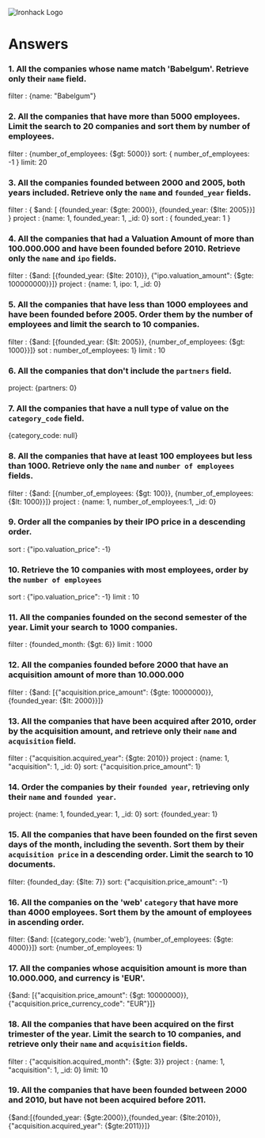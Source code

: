 ![Ironhack Logo](https://i.imgur.com/1QgrNNw.png)

# Answers

### 1. All the companies whose name match 'Babelgum'. Retrieve only their `name` field.

filter : {name: "Babelgum"}

### 2. All the companies that have more than 5000 employees. Limit the search to 20 companies and sort them by **number of employees**.

filter : {number_of_employees: {$gt: 5000}}
sort: { number_of_employees: -1 }
limit: 20

### 3. All the companies founded between 2000 and 2005, both years included. Retrieve only the `name` and `founded_year` fields.

filter : { $and: [ {founded_year: {$gte: 2000}}, {founded_year: {$lte: 2005}}] }
project : {name: 1, founded_year: 1, _id: 0}
sort : { founded_year: 1 }

### 4. All the companies that had a Valuation Amount of more than 100.000.000 and have been founded before 2010. Retrieve only the `name` and `ipo` fields.

filter : {$and: [{founded_year: {$lte: 2010}}, {"ipo.valuation_amount": {$gte: 100000000}}]}
project : {name: 1, ipo: 1, _id: 0}

### 5. All the companies that have less than 1000 employees and have been founded before 2005. Order them by the number of employees and limit the search to 10 companies.

filter : {$and: [{founded_year: {$lt: 2005}}, {number_of_employees: {$gt: 1000}}]}
sot : number_of_employees: 1}
limit : 10

### 6. All the companies that don't include the `partners` field.

project: {partners: 0}

### 7. All the companies that have a null type of value on the `category_code` field.

{category_code: null} <!-- Attention à ne pas mettre les "" avant et apres null -->

### 8. All the companies that have at least 100 employees but less than 1000. Retrieve only the `name` and `number of employees` fields.

filter : {$and: [{number_of_employees: {$gt: 100}}, {number_of_employees: {$lt: 1000}}]}
project : {name: 1, number_of_employees:1, _id: 0}

### 9. Order all the companies by their IPO price in a descending order.

sort : {"ipo.valuation_price": -1}

### 10. Retrieve the 10 companies with most employees, order by the `number of employees`

sort : {"ipo.valuation_price": -1}
limit : 10

### 11. All the companies founded on the second semester of the year. Limit your search to 1000 companies.

filter : {founded_month: {$gt: 6}}
limit : 1000

### 12. All the companies founded before 2000 that have an acquisition amount of more than 10.000.000

filter : {$and: [{"acquisition.price_amount": {$gte: 10000000}},{founded_year: {$lt: 2000}}]}

### 13. All the companies that have been acquired after 2010, order by the acquisition amount, and retrieve only their `name` and `acquisition` field.

filter : {"acquisition.acquired_year": {$gte: 2010}}
project : {name: 1, "acquisition": 1, _id: 0}
sort: {"acquisition.price_amount": 1}

### 14. Order the companies by their `founded year`, retrieving only their `name` and `founded year`.

project: {name: 1, founded_year: 1, _id: 0}
sort: {founded_year: 1}

### 15. All the companies that have been founded on the first seven days of the month, including the seventh. Sort them by their `acquisition price` in a descending order. Limit the search to 10 documents.

filter: {founded_day: {$lte: 7}}
sort: {"acquisition.price_amount": -1}

### 16. All the companies on the 'web' `category` that have more than 4000 employees. Sort them by the amount of employees in ascending order.

filter: {$and: [{category_code: 'web'}, {number_of_employees: {$gte: 4000}}]}
sort: {number_of_employees: 1}


### 17. All the companies whose acquisition amount is more than 10.000.000, and currency is 'EUR'.

{$and: [{"acquisition.price_amount": {$gt: 10000000}}, {"acquisition.price_currency_code": "EUR"}]} <!-- attention il faut bien mettre les MAJ de 'EUR' -->

### 18. All the companies that have been acquired on the first trimester of the year. Limit the search to 10 companies, and retrieve only their `name` and `acquisition` fields.

filter : {"acquisition.acquired_month": {$gte: 3}}
project : {name: 1, "acquisition": 1, _id: 0}
limit: 10

### 19. All the companies that have been founded between 2000 and 2010, but have not been acquired before 2011.

{$and:[{founded_year: {$gte:2000}},{founded_year: {$lte:2010}},{"acquisition.acquired_year": {$gte:2011}}]}
